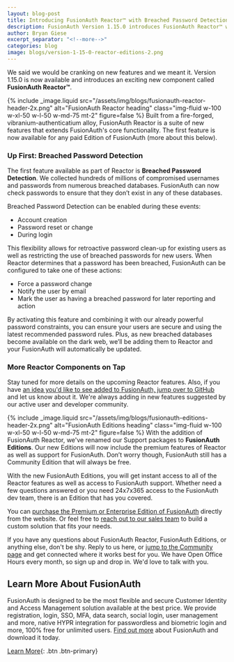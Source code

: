 ```yaml
---
layout: blog-post
title: Introducing FusionAuth Reactor™ with Breached Password Detection
description: FusionAuth Version 1.15.0 introduces FusionAuth Reactor™ with Breached Password Detection. Ensure your users aren't using insecure passwords at login.
author: Bryan Giese
excerpt_separator: "<!--more-->"
categories: blog
image: blogs/version-1-15-0-reactor-editions-2.png
---
```


We said we would be cranking on new features and we meant it. Version 1.15.0 is now available and introduces an exciting new component called **FusionAuth Reactor™**.

<!--more-->

{% include _image.liquid src="/assets/img/blogs/fusionauth-reactor-header-2x.png" alt="FusionAuth Reactor heading" class="img-fluid w-100 w-xl-50 w-l-50 w-md-75 mt-2" figure=false %}
Built from a fire-forged, vibranium-authenticatium alloy, FusionAuth Reactor is a suite of new features that extends FusionAuth's core functionality. The first feature is now available for any paid Edition of FusionAuth (more about this below).

### Up First: Breached Password Detection
The first feature available as part of Reactor is **Breached Password Detection**. We collected hundreds of millions of compromised usernames and passwords from numerous breached databases. FusionAuth can now check passwords to ensure that they don’t exist in any of these databases.

Breached Password Detection can be enabled during these events:

- Account creation
- Password reset or change
- During login

This flexibility allows for retroactive password clean-up for existing users as well as restricting the use of breached passwords for new users. When Reactor determines that a password has been breached, FusionAuth can be configured to take one of these actions:

- Force a password change
- Notify the user by email
- Mark the user as having a breached password for later reporting and action

By activating this feature and combining it with our already powerful password constraints, you can ensure your users are secure and using the latest recommended password rules. Plus, as new breached databases become available on the dark web, we’ll be adding them to Reactor and your FusionAuth will automatically be updated.

### More Reactor Components on Tap
Stay tuned for more details on the upcoming Reactor features. Also, if you have [an idea you'd like to see added to FusionAuth, jump over to GitHub](https://github.com/FusionAuth/fusionauth-issues/issues) and let us know about it. We're always adding in new features suggested by our active user and developer community.

{% include _image.liquid src="/assets/img/blogs/fusionauth-editions-header-2x.png" alt="FusionAuth Editions heading" class="img-fluid w-100 w-xl-50 w-l-50 w-md-75 mt-2" figure=false %}
With the addition of FusionAuth Reactor, we've renamed our Support packages to **FusionAuth Editions**. Our new Editions will now include the premium features of Reactor as well as support for FusionAuth. Don’t worry though, FusionAuth still has a Community Edition that will always be free.

With the new FusionAuth Editions, you will get instant access to all of the Reactor features as well as access to FusionAuth support. Whether need a few questions answered or you need 24x7x365 access to the FusionAuth dev team, there is an Edition that has you covered.

You can [purchase the Premium or Enterprise Edition of FusionAuth](/pricing) directly from the website. Or feel free to [reach out to our sales team](/contact) to build a custom solution that fits your needs.

If you have any questions about FusionAuth Reactor, FusionAuth Editions, or anything else, don't be shy. Reply to us here, or [jump to the Community page](/community) and get connected where it works best for you. We have Open Office Hours every month, so sign up and drop in. We'd love to talk with you.

## Learn More About FusionAuth
FusionAuth is designed to be the most flexible and secure Customer Identity and Access Management solution available at the best price. We provide registration, login, SSO, MFA, data search, social login, user management and more, native HYPR integration for passwordless and biometric login and more, 100% free for unlimited users. [Find out more](/ "FusionAuth Home") about FusionAuth and download it today.

[Learn More](/){: .btn .btn-primary}
